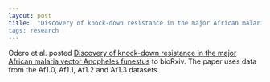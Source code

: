 ```yaml
---
layout: post
title:  "Discovery of knock-down resistance in the major African malaria vector Anopheles funestus (Odero et al. 2024, preprint)
tags: research
---
```


Odero et al. posted [Discovery of knock-down resistance in the major African malaria vector Anopheles funestus](https://doi.org/10.1101/2024.03.13.584754) to bioRxiv. The
paper uses data from the Af1.0, Af1.1, Af1.2 and Af1.3 datasets.
